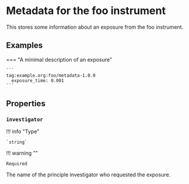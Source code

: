 # Metadata for the foo instrument

This stores some information about an exposure from the foo instrument.

## Examples

=== "A minimal description of an exposure"

    ```
    tag:example.org:foo/metadata-1.0.0
      exposure_time: 0.001
    ```
    
## Properties

### `investigator`

!!! info "Type"

    `string`
    
!!! warning ""

    Required
    
The name of the principle investigator who requested the exposure.
